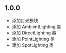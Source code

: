 
## 1.0.0

* 添加灯光模块
* 添加 AmbientLighting 类
* 添加 DirectLighting 类
* 添加 PointLighting 类
* 添加 SpotLighting 类